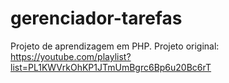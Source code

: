 # gerenciador-tarefas
Projeto de aprendizagem em PHP.
Projeto original: https://youtube.com/playlist?list=PL1KWVrkOhKP1JTmUmBgrc6Bp6u20Bc6rT
